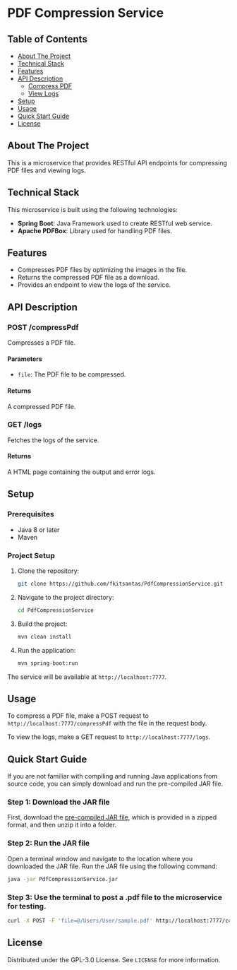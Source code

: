 # PDF Compression Service

## Table of Contents
- [About The Project](#about-the-project)
- [Technical Stack](#technical-stack)
- [Features](#features)
- [API Description](#api-description)
   - [Compress PDF](#post-compresspdf)
   - [View Logs](#get-logs)
- [Setup](#setup)
- [Usage](#usage)
- [Quick Start Guide](#usage)
- [License](#license)

## About The Project

This is a microservice that provides RESTful API endpoints for compressing PDF files and viewing logs.

## Technical Stack

This microservice is built using the following technologies:

- **Spring Boot**: Java Framework used to create RESTful web service.
- **Apache PDFBox**: Library used for handling PDF files.

## Features

- Compresses PDF files by optimizing the images in the file.
- Returns the compressed PDF file as a download.
- Provides an endpoint to view the logs of the service.

## API Description

### POST /compressPdf

Compresses a PDF file.

#### Parameters

- `file`: The PDF file to be compressed.

#### Returns

A compressed PDF file.

### GET /logs

Fetches the logs of the service.

#### Returns

A HTML page containing the output and error logs.

## Setup

### Prerequisites

- Java 8 or later
- Maven

### Project Setup

1. Clone the repository:

    ```bash
    git clone https://github.com/fkitsantas/PdfCompressionService.git
    ```

2. Navigate to the project directory:

    ```bash
    cd PdfCompressionService
    ```

3. Build the project:

    ```bash
    mvn clean install
    ```

4. Run the application:

    ```bash
    mvn spring-boot:run
    ```

The service will be available at `http://localhost:7777`.

## Usage

To compress a PDF file, make a POST request to `http://localhost:7777/compressPdf` with the file in the request body.

To view the logs, make a GET request to `http://localhost:7777/logs`.

## Quick Start Guide

If you are not familiar with compiling and running Java applications from source code, you can simply download and run the pre-compiled JAR file.

### Step 1: Download the JAR file

First, download the [pre-compiled JAR file](https://github.com/fkitsantas/PdfCompressionService/releases/download/v.0.0.3/PdfCompressionService-0.0.3.zip), which is provided in a zipped format, and then unzip it into a folder.

### Step 2: Run the JAR file

Open a terminal window and navigate to the location where you downloaded the JAR file. Run the JAR file using the following command:

```bash
java -jar PdfCompressionService.jar
```
### Step 3: Use the terminal to post a .pdf file to the microservice for testing.

```bash
curl -X POST -F 'file=@/Users/User/sample.pdf' http://localhost:7777/compressPdf --output compressed.pdf'
```

## License

Distributed under the GPL-3.0 License. See `LICENSE` for more information.
